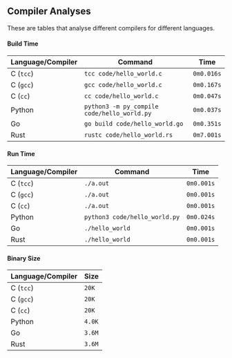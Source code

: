 ## Compiler Analyses

<!-- Please edit the `README.md.tmpl` file instead of the `README.md` -->

These are tables that analyse different compilers for different languages.

#### Build Time

|Language/Compiler|Command|Time|
|-----------------|-------|----|
|C (`tcc`)|`tcc code/hello_world.c`|`0m0.016s`|
|C (`gcc`)|`gcc code/hello_world.c`|`0m0.167s`|
|C (`cc`)|`cc code/hello_world.c`|`0m0.047s`|
|Python|`python3 -m py_compile code/hello_world.py`|`0m0.037s`|
|Go|`go build code/hello_world.go`|`0m0.351s`|
|Rust|`rustc code/hello_world.rs`|`0m7.001s`|

#### Run Time

|Language/Compiler|Command|Time|
|-----------------|-------|----|
|C (`tcc`)|`./a.out`|`0m0.001s`|
|C (`gcc`)|`./a.out`|`0m0.001s`|
|C (`cc`)|`./a.out`|`0m0.001s`|
|Python|`python3 code/hello_world.py`|`0m0.024s`|
|Go|`./hello_world`|`0m0.001s`|
|Rust|`./hello_world`|`0m0.001s`|

#### Binary Size

|Language/Compiler|Size|
|-----------------|----|
|C (`tcc`)|`20K`|
|C (`gcc`)|`20K`|
|C (`cc`)|`20K`|
|Python|`4.0K`|
|Go|`3.6M`|
|Rust|`3.6M`|

